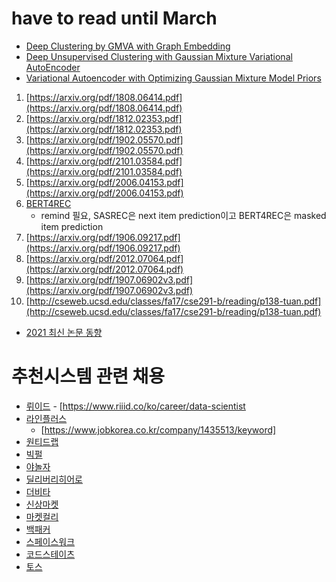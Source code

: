 # have to read until March

- [Deep Clustering by GMVA with Graph Embedding](https://openaccess.thecvf.com/content_ICCV_2019/papers/Yang_Deep_Clustering_by_Gaussian_Mixture_Variational_Autoencoders_With_Graph_Embedding_ICCV_2019_paper.pdf)
- [Deep Unsupervised Clustering with Gaussian Mixture Variational AutoEncoder](https://arxiv.org/pdf/1611.02648.pdf)
- [Variational Autoencoder with Optimizing Gaussian Mixture Model Priors](https://ieeexplore.ieee.org/stamp/stamp.jsp?tp=&arnumber=9020116)


1. [https://arxiv.org/pdf/1808.06414.pdf](https://arxiv.org/pdf/1808.06414.pdf)
2. [https://arxiv.org/pdf/1812.02353.pdf](https://arxiv.org/pdf/1812.02353.pdf)
3. [https://arxiv.org/pdf/1902.05570.pdf](https://arxiv.org/pdf/1902.05570.pdf)
4. [https://arxiv.org/pdf/2101.03584.pdf](https://arxiv.org/pdf/2101.03584.pdf)
5. [https://arxiv.org/pdf/2006.04153.pdf](https://arxiv.org/pdf/2006.04153.pdf)
6. [BERT4REC](https://arxiv.org/pdf/1904.06690.pdf)
    - remind 필요, SASREC은 next item prediction이고 BERT4REC은 masked item prediction
7. [https://arxiv.org/pdf/1906.09217.pdf](https://arxiv.org/pdf/1906.09217.pdf)
8. [https://arxiv.org/pdf/2012.07064.pdf](https://arxiv.org/pdf/2012.07064.pdf)
9. [https://arxiv.org/pdf/1907.06902v3.pdf](https://arxiv.org/pdf/1907.06902v3.pdf)
10. [http://cseweb.ucsd.edu/classes/fa17/cse291-b/reading/p138-tuan.pdf](http://cseweb.ucsd.edu/classes/fa17/cse291-b/reading/p138-tuan.pdf)
- [2021 최신 논문 동향](http://www.wsdm-conference.org/2021/accepted-papers.php)





# 추천시스템 관련 채용

- [뤼이드](https://www.wanted.co.kr/wd/3936?fbclid=IwAR3BqCvtOC2Ws4YaVD1ZAZsEPYVDl3A7bseNQMk2CHaRCKvRo1KXjklXjNI)
        - [https://www.riiid.co/ko/career/data-scientist
- [라인플러스](https://careers.linecorp.com/ko/jobs?co=Korea&ca=Engineering)
    - [https://www.jobkorea.co.kr/company/1435513/keyword]
- [원티드랩](https://www.wanted.co.kr/wd/46410?referer_id=1720905)
- [빅펄](https://programmers.co.kr/job_positions/4022?fbclid=IwAR03hUya0ZPk6-L1-TQqkzM0UbaSNMAXU0Ute30LuKGGMl5v0j7kzYahW7k)
- [야놀자](https://www.wanted.co.kr/wd/8995?fbclid=IwAR1KWDfEABpCH-_aYfoHejo28h2sseUJibtblGH0B8pRSclLE_hwN1JUMMA)
- [딜리버리히어로](https://www.wanted.co.kr/wd/34993?fbclid=IwAR2VxBTHVbUVkxQfT6lkmuS7W5X41_jdQZz45b6KxIwRAqmS1IxW4Dgj2eA)
- [더비타](https://www.wanted.co.kr/wd/52827?referer_id=1720905)
- [신상마켓](https://www.wanted.co.kr/wd/36413?referer_id=1720905)
- [마켓컬리](https://www.wanted.co.kr/wd/51283?utm_campaign=google_jobs_apply&utm_source=google_jobs_apply&utm_medium=organic)
- [백패커](https://www.wanted.co.kr/wd/52090?referer_id=1720905)
- [스페이스워크](https://www.wanted.co.kr/wd/19600?referer_id=1720905)
- [코드스테이츠](https://www.wanted.co.kr/wd/6936?referer_id=1720905)
- [토스](https://toss.im/career/job-detail?job_id=4103443003)
